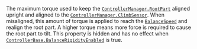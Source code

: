 The maximum torque used to keep the [`ControllerManager.RootPart`](https://create.roblox.com/docs/reference/engine/classes/ControllerManager#RootPart)
aligned upright and aligned to the
[`ControllerManager.ClimbSensor`](https://create.roblox.com/docs/reference/engine/classes/ControllerManager#ClimbSensor). When misaligned, this
amount of torque is applied to reach the
[`BalanceSpeed`](https://create.roblox.com/docs/reference/engine/classes/ClimbController#BalanceSpeed) and realign the root
part. A higher torque means more force is required to cause the root part
to tilt. This property is hidden and has no effect when
[`ControllerBase.BalanceRigidityEnabled`](https://create.roblox.com/docs/reference/engine/classes/ControllerBase#BalanceRigidityEnabled) is true.